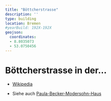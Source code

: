 ```yaml
---
title: "Böttcherstrasse"
description: ''
type: building
location: Bremen
#yearBuild: 192X-192X
geojson:
  coordinates:
  - 8.8035073
  - 53.0750456
---
```


# Böttcherstrasse in der...
* [Wikipedia](https://de.wikipedia.org/wiki/B%C3%B6ttcherstra%C3%9Fe_(Bremen))


* Siehe auch [Paula-Becker-Modersohn-Haus](/tags/Paula-Becker-Modersohn-Haus)
